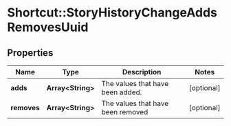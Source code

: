 # Shortcut::StoryHistoryChangeAddsRemovesUuid

## Properties
Name | Type | Description | Notes
------------ | ------------- | ------------- | -------------
**adds** | **Array&lt;String&gt;** | The values that have been added. | [optional] 
**removes** | **Array&lt;String&gt;** | The values that have been removed | [optional] 

